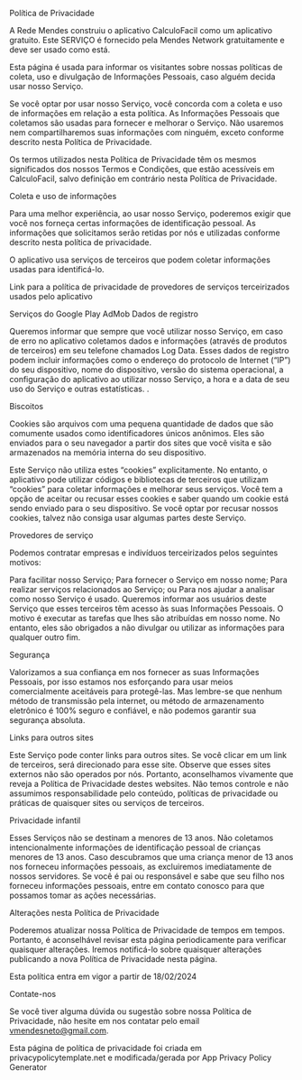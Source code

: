 Política de Privacidade

A Rede Mendes construiu o aplicativo CalculoFacil como um aplicativo gratuito. Este SERVIÇO é fornecido pela Mendes Network gratuitamente e deve ser usado como está.

Esta página é usada para informar os visitantes sobre nossas políticas de coleta, uso e divulgação de Informações Pessoais, caso alguém decida usar nosso Serviço.

Se você optar por usar nosso Serviço, você concorda com a coleta e uso de informações em relação a esta política. As Informações Pessoais que coletamos são usadas para fornecer e melhorar o Serviço. Não usaremos nem compartilharemos suas informações com ninguém, exceto conforme descrito nesta Política de Privacidade.

Os termos utilizados nesta Política de Privacidade têm os mesmos significados dos nossos Termos e Condições, que estão acessíveis em CalculoFacil, salvo definição em contrário nesta Política de Privacidade.

Coleta e uso de informações

Para uma melhor experiência, ao usar nosso Serviço, poderemos exigir que você nos forneça certas informações de identificação pessoal. As informações que solicitamos serão retidas por nós e utilizadas conforme descrito nesta política de privacidade.

O aplicativo usa serviços de terceiros que podem coletar informações usadas para identificá-lo.

Link para a política de privacidade de provedores de serviços terceirizados usados pelo aplicativo

Serviços do Google Play
AdMob
Dados de registro

Queremos informar que sempre que você utilizar nosso Serviço, em caso de erro no aplicativo coletamos dados e informações (através de produtos de terceiros) em seu telefone chamados Log Data. Esses dados de registro podem incluir informações como o endereço do protocolo de Internet (“IP”) do seu dispositivo, nome do dispositivo, versão do sistema operacional, a configuração do aplicativo ao utilizar nosso Serviço, a hora e a data de seu uso do Serviço e outras estatísticas. .

Biscoitos

Cookies são arquivos com uma pequena quantidade de dados que são comumente usados como identificadores únicos anônimos. Eles são enviados para o seu navegador a partir dos sites que você visita e são armazenados na memória interna do seu dispositivo.

Este Serviço não utiliza estes “cookies” explicitamente. No entanto, o aplicativo pode utilizar códigos e bibliotecas de terceiros que utilizam “cookies” para coletar informações e melhorar seus serviços. Você tem a opção de aceitar ou recusar esses cookies e saber quando um cookie está sendo enviado para o seu dispositivo. Se você optar por recusar nossos cookies, talvez não consiga usar algumas partes deste Serviço.

Provedores de serviço

Podemos contratar empresas e indivíduos terceirizados pelos seguintes motivos:

Para facilitar nosso Serviço;
Para fornecer o Serviço em nosso nome;
Para realizar serviços relacionados ao Serviço; ou
Para nos ajudar a analisar como nosso Serviço é usado.
Queremos informar aos usuários deste Serviço que esses terceiros têm acesso às suas Informações Pessoais. O motivo é executar as tarefas que lhes são atribuídas em nosso nome. No entanto, eles são obrigados a não divulgar ou utilizar as informações para qualquer outro fim.

Segurança

Valorizamos a sua confiança em nos fornecer as suas Informações Pessoais, por isso estamos nos esforçando para usar meios comercialmente aceitáveis para protegê-las. Mas lembre-se que nenhum método de transmissão pela internet, ou método de armazenamento eletrônico é 100% seguro e confiável, e não podemos garantir sua segurança absoluta.

Links para outros sites

Este Serviço pode conter links para outros sites. Se você clicar em um link de terceiros, será direcionado para esse site. Observe que esses sites externos não são operados por nós. Portanto, aconselhamos vivamente que reveja a Política de Privacidade destes websites. Não temos controle e não assumimos responsabilidade pelo conteúdo, políticas de privacidade ou práticas de quaisquer sites ou serviços de terceiros.

Privacidade infantil

Esses Serviços não se destinam a menores de 13 anos. Não coletamos intencionalmente informações de identificação pessoal de crianças menores de 13 anos. Caso descubramos que uma criança menor de 13 anos nos forneceu informações pessoais, as excluiremos imediatamente de nossos servidores. Se você é pai ou responsável e sabe que seu filho nos forneceu informações pessoais, entre em contato conosco para que possamos tomar as ações necessárias.

Alterações nesta Política de Privacidade

Poderemos atualizar nossa Política de Privacidade de tempos em tempos. Portanto, é aconselhável revisar esta página periodicamente para verificar quaisquer alterações. Iremos notificá-lo sobre quaisquer alterações publicando a nova Política de Privacidade nesta página.

Esta política entra em vigor a partir de 18/02/2024

Contate-nos

Se você tiver alguma dúvida ou sugestão sobre nossa Política de Privacidade, não hesite em nos contatar pelo email vmendesneto@gmail.com.

Esta página de política de privacidade foi criada em privacypolicytemplate.net e modificada/gerada por App Privacy Policy Generator
